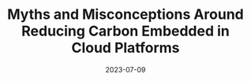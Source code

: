 ---
authors: Jialun Lyu, <u>Jaylen Wang</u>, Kali Frost, Chaojie Zhang, Celine Irvene,
  Esha Choukse, Rodrigo Fonseca, Ricardo Bianchini, Fiodar Kazhamiaka, Daniel S Berger
bibtex: "@inproceedings{lyu2023myths,\n    title={Myths and Misconceptions Around\
  \ Reducing Carbon Embedded in Cloud Platforms},\n    author={Lyu, Jialun and Wang,\
  \ Jaylen and Frost, Kali and Zhang, Chaojie and Irvene, Celine and Choukse, Esha\
  \ and Fonseca, Rodrigo and Bianchini, Ricardo and Kazhamiaka, Fiodar and Berger,\
  \ Daniel S},\n    booktitle={Workshop on Sustainable Computer Systems},\n    year={2023}\n\
  }\n"
citation: J. Lyu, J. Wang, K. Frost, C. Zhang, C. Irvene, E. Choukse, R. Fonseca,
  R. Bianchini, F. Kazhamiaka, D. Berger, "Myths and Misconceptions Around Reducing
  Carbon Embedded in Cloud Platforms," in <i>Workshop on Sustainable Computer Systems</i>,
  2023.
collection: publications
conf_shorthand: HotCarbon
date: 2023-07-09
doi: 10.1145/3604930.3605717
paperurl: https://jaylenwang7.github.io/files/HotCarbon_23-2.pdf
title: Myths and Misconceptions Around Reducing Carbon Embedded in Cloud Platforms
venue: 2nd Workshop on Sustainable Computer Systems
venue_type: workshop
---